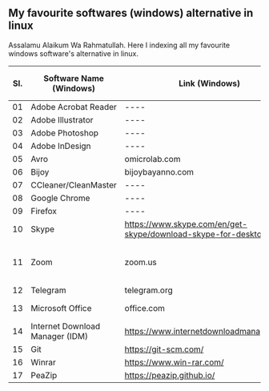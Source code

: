 ## My favourite softwares (windows) alternative in linux

Assalamu Alaikum Wa Rahmatullah. Here I indexing all my favourite windows software's alternative in linux. <br>


Sl.| Software Name (Windows) | Link (Windows) | Software Name (Linux) | Link (Linux) |Comment
---| ---- | ----| ---- | ---- | ---
01| Adobe Acrobat Reader | ---- |------|----|----
02| Adobe Illustrator | ---- | ----- | ----|----
03| Adobe Photoshop | ---- | GIMP | ---- | ---- 
04| Adobe InDesign | ---- | ---- | ---- | ----
05| Avro | omicrolab.com | Ibus-Avro | same | ---- 
06| Bijoy | bijoybayanno.com | Otobi | https://otobikb.github.io/ | ----
07| CCleaner/CleanMaster | ---- | Bleachbit | https://www.bleachbit.org/ | ----
08| Google Chrome | ---- | same | ----- | ----
09| Firefox | ---- | same | ---- | ---- 
10| Skype | https://www.skype.com/en/get-skype/download-skype-for-desktop/ | same | same | ----
11| Zoom | zoom.us | same | https://support.zoom.us/hc/en-us/articles/204206269-Installing-or-updating-Zoom-on-Linux | ----
12| Telegram | telegram.org | same | same | ---- 
13| Microsoft Office | office.com | Libre Office | https://www.libreoffice.org/ | ---- 
14| Internet Download Manager (IDM) | https://www.internetdownloadmanager.com/ | Persepolis | https://persepolisdm.github.io/ | ----
15| Git | https://git-scm.com/ | same | same | ---- 
16| Winrar | https://www.win-rar.com/ | PeaZip | https://peazip.github.io/ | ----
17| PeaZip | https://peazip.github.io/ | same | same | ---- 
